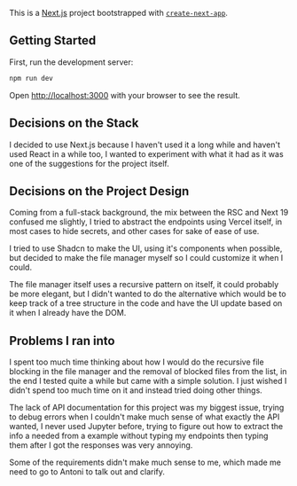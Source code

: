 This is a [Next.js](https://nextjs.org) project bootstrapped with [`create-next-app`](https://nextjs.org/docs/app/api-reference/cli/create-next-app).

## Getting Started

First, run the development server:

```bash
npm run dev
```

Open [http://localhost:3000](http://localhost:3000) with your browser to see the result.

## Decisions on the Stack

I decided to use Next.js because I haven't used it a long while and haven't used React in a while too, I wanted to experiment with what it had as it was one of the suggestions for the project itself.

## Decisions on the Project Design

Coming from a full-stack background, the mix between the RSC and Next 19 confused me slightly, I tried to abstract the endpoints using Vercel itself, in most cases to hide secrets, and other cases for sake of ease of use.

I tried to use Shadcn to make the UI, using it's components when possible, but decided to make the file manager myself so I could customize it when I could.

The file manager itself uses a recursive pattern on itself, it could probably be more elegant, but I didn't wanted to do the alternative which would be to keep track of a tree structure in the code and have the UI update based on it when I already have the DOM.

## Problems I ran into

I spent too much time thinking about how I would do the recursive file blocking in the file manager and the removal of blocked files from the list, in the end I tested quite a while but came with a simple solution. I just wished I didn't spend too much time on it and instead tried doing other things.

The lack of API documentation for this project was my biggest issue, trying to debug errors when I couldn't make much sense of what exactly the API wanted, I never used Jupyter before, trying to figure out how to extract the info a needed from a example without typing my endpoints then typing them after I got the responses was very annoying.

Some of the requirements didn't make much sense to me, which made me need to go to Antoni to talk out and clarify.
